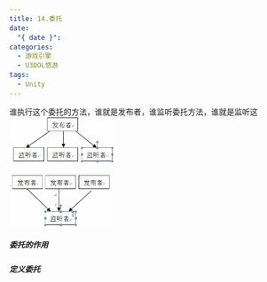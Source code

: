```yaml
---
title: 14.委托
date:
  "{ date }": 
categories:
  - 游戏引擎
  - U3DOL悠游
tags:
  - Unity
---
```

谁执行这个委托的方法，谁就是发布者，谁监听委托方法，谁就是监听这
![](../../../img/beishang20250121232927141.png)

![](../../../img/beishang20250121233142349.png)
##### 委托的作用
 
##### 定义委托